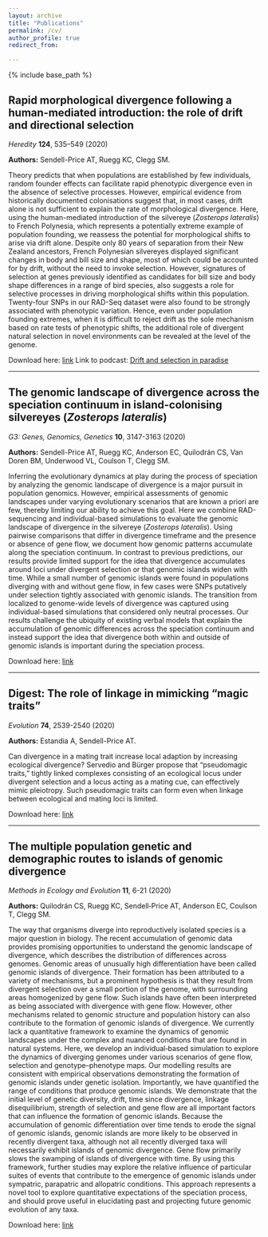 ```yaml
---
layout: archive
title: "Publications"
permalink: /cv/
author_profile: true
redirect_from:

---
```


{% include base_path %}

## Rapid morphological divergence following a human-mediated introduction: the role of drift and directional selection
*Heredity* **124**, 535–549 (2020)

**Authors:** Sendell-Price AT, Ruegg KC, Clegg SM.

Theory predicts that when populations are established by few individuals, random founder effects can facilitate rapid phenotypic divergence even in the absence of selective processes. However, empirical evidence from historically documented colonisations suggest that, in most cases, drift alone is not sufficient to explain the rate of morphological divergence. Here, using the human-mediated introduction of the silvereye (*Zosterops lateralis*) to French Polynesia, which represents a potentially extreme example of population founding, we reassess the potential for morphological shifts to arise via drift alone. Despite only 80 years of separation from their New Zealand ancestors, French Polynesian silvereyes displayed significant changes in body and bill size and shape, most of which could be accounted for by drift, without the need to invoke selection. However, signatures of selection at genes previously identified as candidates for bill size and body shape differences in a range of bird species, also suggests a role for selective processes in driving morphological shifts within this population. Twenty-four SNPs in our RAD-Seq dataset were also found to be strongly associated with phenotypic variation. Hence, even under population founding extremes, when it is difficult to reject drift as the sole mechanism based on rate tests of phenotypic shifts, the additional role of divergent natural selection in novel environments can be revealed at the level of the genome.

Download here: [link](https://asendellprice.github.io/files/Sendell-Price_et_al_2020_Heredity.pdf)
Link to podcast: [Drift and selection in paradise](https://play.acast.com/s/heredity-podcast-naturecom-science-feeds/driftandselectioninparadise)

___

## The genomic landscape of divergence across the speciation continuum in island-colonising silvereyes (*Zosterops lateralis*)
*G3: Genes, Genomics, Genetics* **10**, 3147-3163 (2020)

**Authors:**  Sendell-Price AT,  Ruegg KC, Anderson EC,  Quilodrán CS,  Van Doren BM,  Underwood VL,  Coulson T, Clegg SM.

Inferring the evolutionary dynamics at play during the process of speciation by analyzing the genomic landscape of divergence is a major pursuit in population genomics. However, empirical assessments of genomic landscapes under varying evolutionary scenarios that are known a priori are few, thereby limiting our ability to achieve this goal. Here we combine RAD-sequencing and individual-based simulations to evaluate the genomic landscape of divergence in the silvereye (*Zosterops lateralis*). Using pairwise comparisons that differ in divergence timeframe and the presence or absence of gene flow, we document how genomic patterns accumulate along the speciation continuum. In contrast to previous predictions, our results provide limited support for the idea that divergence accumulates around loci under divergent selection or that genomic islands widen with time. While a small number of genomic islands were found in populations diverging with and without gene flow, in few cases were SNPs putatively under selection tightly associated with genomic islands. The transition from localized to genome-wide levels of divergence was captured using individual-based simulations that considered only neutral processes. Our results challenge the ubiquity of existing verbal models that explain the accumulation of genomic differences across the speciation continuum and instead support the idea that divergence both within and outside of genomic islands is important during the speciation process.

Download here: [link](https://asendellprice.github.io/files/Sendell-Price_et_al_2020_G3.pdf)

___

## Digest: The role of linkage in mimicking “magic traits”
*Evolution* **74**, 2539-2540 (2020)

**Authors:**  Estandia A, Sendell-Price AT.

Can divergence in a mating trait increase local adaption by increasing ecological divergence? Servedio and Bürger propose that “pseudomagic traits,” tightly linked complexes consisting of an ecological locus under divergent selection and a locus acting as a mating cue, can effectively mimic pleiotropy. Such pseudomagic traits can form even when linkage between ecological and mating loci is limited.

Download here: [link](https://asendellprice.github.io/files/Estandia_Sendell-Price_2020_Evol.pdf)

___

## The multiple population genetic and demographic routes to islands of genomic divergence
*Methods in Ecology and Evolution* **11**, 6-21 (2020)

**Authors:**  Quilodrán CS, Ruegg KC, Sendell‐Price AT, Anderson EC, Coulson T, Clegg SM.

The way that organisms diverge into reproductively isolated species is a major question in biology. The recent accumulation of genomic data provides promising opportunities to understand the genomic landscape of divergence, which describes the distribution of differences across genomes. Genomic areas of unusually high differentiation have been called genomic islands of divergence. Their formation has been attributed to a variety of mechanisms, but a prominent hypothesis is that they result from divergent selection over a small portion of the genome, with surrounding areas homogenized by gene flow. Such islands have often been interpreted as being associated with divergence with gene flow. However, other mechanisms related to genomic structure and population history can also contribute to the formation of genomic islands of divergence. We currently lack a quantitative framework to examine the dynamics of genomic landscapes under the complex and nuanced conditions that are found in natural systems. Here, we develop an individual‐based simulation to explore the dynamics of diverging genomes under various scenarios of gene flow, selection and genotype–phenotype maps. Our modelling results are consistent with empirical observations demonstrating the formation of genomic islands under genetic isolation. Importantly, we have quantified the range of conditions that produce genomic islands. We demonstrate that the initial level of genetic diversity, drift, time since divergence, linkage disequilibrium, strength of selection and gene flow are all important factors that can influence the formation of genomic islands. Because the accumulation of genomic differentiation over time tends to erode the signal of genomic islands, genomic islands are more likely to be observed in recently divergent taxa, although not all recently diverged taxa will necessarily exhibit islands of genomic divergence. Gene flow primarily slows the swamping of islands of divergence with time. By using this framework, further studies may explore the relative influence of particular suites of events that contribute to the emergence of genomic islands under sympatric, parapatric and allopatric conditions. This approach represents a novel tool to explore quantitative expectations of the speciation process, and should prove useful in elucidating past and projecting future genomic evolution of any taxa.

Download here: [link](https://asendellprice.github.io/files/Quilodran_et_al_2020_MEE.pdf)
